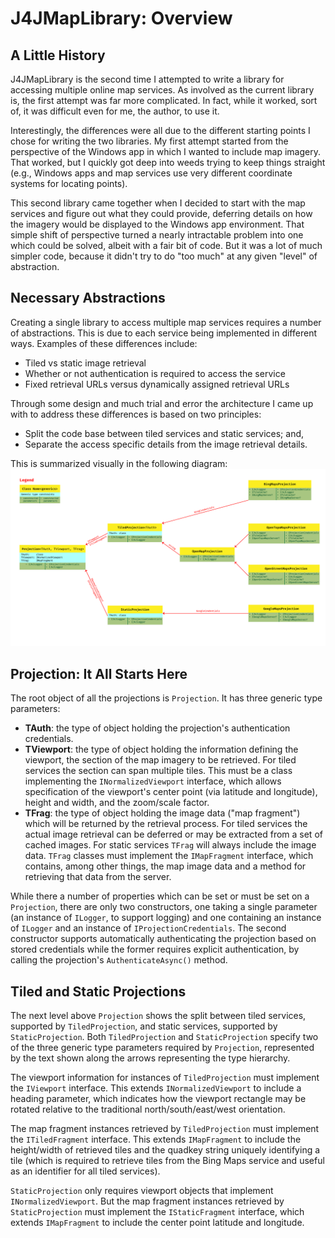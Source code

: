 # J4JMapLibrary: Overview

## A Little History

J4JMapLibrary is the second time I attempted to write a library for accessing multiple online map services. As involved as the current library is, the first attempt was far more complicated. In fact, while it worked, sort of, it was difficult even for me, the author, to use it.

Interestingly, the differences were all due to the different starting points I chose for writing the two libraries. My first attempt started from the perspective of the Windows app in which I wanted to include map imagery. That worked, but I quickly got deep into weeds trying to keep things straight (e.g., Windows apps and map services use very different coordinate systems for locating points).

This second library came together when I decided to start with the map services and figure out what they could provide, deferring details on how the imagery would be displayed to the Windows app environment. That simple shift of perspective turned a nearly intractable problem into one which could be solved, albeit with a fair bit of code. But it was a lot of much simpler code, because it didn't try to do "too much" at any given "level" of abstraction.

## Necessary Abstractions

Creating a single library to access multiple map services requires a number of abstractions. This is due to each service being implemented in different ways. Examples of these differences include:

- Tiled vs static image retrieval
- Whether or not authentication is required to access the service
- Fixed retrieval URLs versus dynamically assigned retrieval URLs

Through some design and much trial and error the architecture I came up with to address these differences is based on two principles:

- Split the code base between tiled services and static services; and,
- Separate the access specific details from the image retrieval details.

This is summarized visually in the following diagram:
![Architecture](assets/proj-overview.png)

## Projection: It All Starts Here

The root object of all the projections is `Projection`. It has three generic type parameters:

- **TAuth**: the type of object holding the projection's authentication credentials.
- **TViewport**: the type of object holding the information defining the viewport, the section of the map imagery to be retrieved. For tiled services the section can span multiple tiles. This must be a class implementing the `INormalizedViewport` interface, which allows specification of the viewport's center point (via latitude and longitude), height and width, and the zoom/scale factor.
- **TFrag**: the type of object holding the image data ("map fragment") which will be returned by the retrieval process. For tiled services the actual image retrieval can be deferred or may be extracted from a set of cached images. For static services `TFrag` will always include the image data. `TFrag` classes must implement the `IMapFragment` interface, which contains, among other things, the map image data and a method for retrieving that data from the server.

While there a number of properties which can be set or must be set on a `Projection`, there are only two constructors, one taking a single parameter (an instance of `ILogger`, to support logging) and one containing an instance of `ILogger` and an instance of `IProjectionCredentials`. The second constructor supports automatically authenticating the projection based on stored credentials while the former requires explicit authentication, by calling the projection's `AuthenticateAsync()` method.

## Tiled and Static Projections

The next level above `Projection` shows the split between tiled services, supported by `TiledProjection`, and static services, supported by `StaticProjection`. Both `TiledProjection` and `StaticProjection` specify two of the three generic type parameters required by `Projection`, represented by the text shown along the arrows representing the type hierarchy.

The viewport information for instances of `TiledProjection` must implement the `IViewport` interface. This extends `INormalizedViewport` to include a heading parameter, which indicates how the viewport rectangle may be rotated relative to the traditional north/south/east/west orientation.

The map fragment instances retrieved by `TiledProjection` must implement the `ITiledFragment` interface. This extends `IMapFragment` to include the height/width of retrieved tiles and the quadkey string uniquely identifying a tile (which is required to retrieve tiles from the Bing Maps service and useful as an identifier for all tiled services).

`StaticProjection` only requires viewport objects that implement `INormalizedViewport`. But the map fragment instances retrieved by `StaticProjection` must implement the `IStaticFragment` interface, which extends `IMapFragment` to include the center point latitude and longitude.
